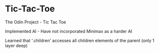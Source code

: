 # Tic-Tac-Toe
The Odin Project - Tic Tac Toe 

Implemented AI - Have not incorporated Minimax as a harder AI 

Learned that '.children' accesses all children elements of the parent (only 1 layer deep)